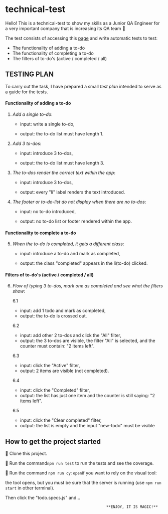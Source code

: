 # technical-test

Hello!
This is a technical-test to show my skills as a Junior QA Engineer for a very important company that is increasing its QA team 💪

The test consists of accessing this [page](https://todomvc.com/examples/vanillajs/#/) and
write automatic tests to test:
- The functionality of adding a to-do
- The functionality of completing a to-do
- The filters of to-do's (active / completed / all)



## TESTING PLAN

To carry out the task, I have prepared a small *test plan* intended to serve as a guide for the tests.


#### **Functionality of adding a to-do**

1. *Add a single to-do*:

    - input: write a single to-do,
    
    - output: the to-do list must have length 1.

2. *Add 3 to-dos*:

    - input: introduce 3 to-dos,
    
    - output: the to-do list must have length 3.

3. *The to-dos render the correct text within the app*:

    - input: introduce 3 to-dos,
    
    - output: every "li" label renders the text introduced.

4. *The footer or to-do-list do not display when there are no to-dos*:

    - input: no to-do introduced,
    
    - output: no to-do list or footer rendered within the app.
    

#### **Functionality to complete a to-do**

5. *When the to-do is completed, it gets a different class*:

    - input: introduce a to-do and mark as completed,
    
    - output: the class "completed" appears in the li(to-do) clicked.
    

#### **Filters of to-do's (active / completed / all)**

6. *Flow of typing 3 to-dos, mark one as completed and see what the filters show*:

    6.1
    - input: add 1 todo and mark as completed,
    - output: the to-do is crossed out.

    6.2
    - input: add other 2 to-dos and click the "All" filter,
    - output: the 3 to-dos are visible, the filter "All" is selected, and the counter must contain: "2 items left".

    6.3
    - input: click the "Active" filter,
    - output: 2 items are visible (not completed).

    6.4
    - input: click the "Completed" filter,
    - output: the list has just one item and the counter is still saying: "2 items left".

    6.5
    - input: click the "Clear completed" filter,
    - output: the list is empty and the input "new-todo" must be visible




## How to get the project started

🔹 Clone this project.

🔹 Run the command`npm run test` to run the tests and see the coverage.

🔹 Run the command `npm run cy:open`if you want to rely on the visual tool: 

the tool opens, but you must be sure that the server is running (use `npm run start` in other terminal). 

Then click the "todo.specs.js" and...
    
    
    
    
        
                                                 **ENJOY, IT IS MAGIC!**
        
        
        




